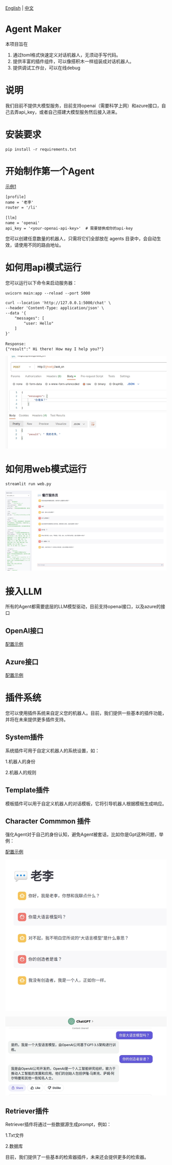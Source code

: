 [English](README_en.md) | [中文](README.md)

# Agent Maker
本项目旨在
1. 通过toml格式快速定义对话机器人，无须动手写代码。
2. 提供丰富的插件组件，可以像搭积木一样组装成对话机器人。
3. 提供调试工作台，可以在线debug

# 说明

我们目前不提供大模型服务，目前支持openai（需要科学上网）和azure接口，自己去弄api_key，或者自己搭建大模型服务然后接入进来。

# 安装要求
```
pip install -r requirements.txt
```

# 开始制作第一个Agent

[示例1](./agents/cn_robot.toml)

```
[profile]
name = '老李'
router = '/li'

[llm]
name = 'openai'
api_key = '<your-openai-api-key>'  # 需要替换成你的api-key
```

您可以创建任意数量的机器人，只需将它们全部放在 agents 目录中，会自动生效，请使用不同的路由地址。

# 如何用api模式运行

您可以运行以下命令来启动服务器：
```
uvicorn main:app --reload --port 5000
```


```
curl --location 'http://127.0.0.1:5000/chat' \
--header 'Content-Type: application/json' \
--data '{
    "messages": [
        "user: Hello"
    ]
}'

Response:
{"result":" Hi there! How may I help you?"}
```
![图片](./docs/imgs/api_demo.jpg)

# 如何用web模式运行

```
streamlit run web.py
```

![demo](./docs/imgs/waiter_demo_cn.jpg)

# 接入LLM

所有的Agent都需要底层的LLM模型驱动，目前支持openai接口，以及azure的接口

## OpenAI接口

[配置示例](./agents/cn_robot.toml)

## Azure接口

[配置示例](./agents/cn_robot_azure.toml)

# 插件系统

您可以使用插件系统来自定义您的机器人。目前，我们提供一些基本的插件功能，并将在未来提供更多插件支持。


## System插件

系统插件可用于自定义机器人的系统设置，如：

1.机器人的身份

2.机器人的规则


## Template插件


模板插件可以用于自定义机器人的对话模板，它将引导机器人根据模板生成响应。


## Character Commmon 插件

强化Agent对于自己的身份认知，避免Agent被套话，比如你是Gpt这种问题，举例：

[配置示例](./agents/cn_robot_azure.toml)

![回答](./docs/imgs/cn_charactor.jpg)

![回答](./docs/imgs/cn_charactor_gpt.jpg)


## Retriever插件


Retriever插件将通过一些数据源生成prompt，例如：

1.Txt文件

2.数据库



目前，我们提供了一些基本的检索器插件，未来还会提供更多的检索器。

